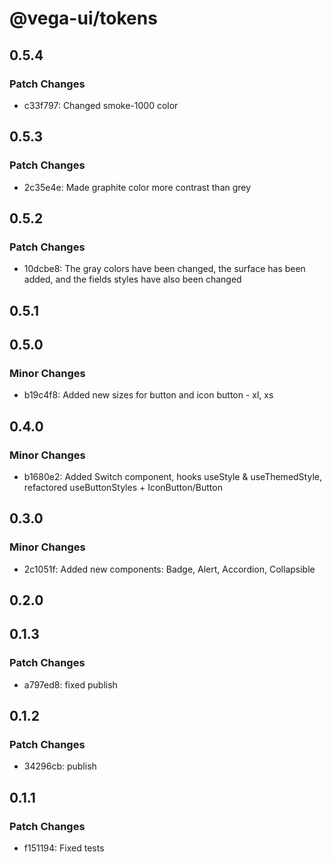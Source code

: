 # @vega-ui/tokens

## 0.5.4

### Patch Changes

- c33f797: Changed smoke-1000 color

## 0.5.3

### Patch Changes

- 2c35e4e: Made graphite color more contrast than grey

## 0.5.2

### Patch Changes

- 10dcbe8: The gray colors have been changed, the surface has been added, and the fields styles have also been changed

## 0.5.1

## 0.5.0

### Minor Changes

- b19c4f8: Added new sizes for button and icon button - xl, xs

## 0.4.0

### Minor Changes

- b1680e2: Added Switch component, hooks useStyle & useThemedStyle, refactored useButtonStyles + IconButton/Button

## 0.3.0

### Minor Changes

- 2c1051f: Added new components: Badge, Alert, Accordion, Collapsible

## 0.2.0

## 0.1.3

### Patch Changes

- a797ed8: fixed publish

## 0.1.2

### Patch Changes

- 34296cb: publish

## 0.1.1

### Patch Changes

- f151194: Fixed tests
